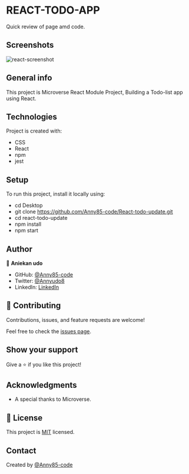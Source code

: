 # REACT-TODO-APP

Quick review of page amd code.

## Screenshots

![react-screenshot](https://user-images.githubusercontent.com/87186552/154020757-1e622c5c-1107-44c9-8009-9d09a00064e2.png)

## General info

This project is Microverse React Module Project,
Building a Todo-list app using React.

## Technologies

Project is created with:

- CSS
- React
- npm
- jest

## Setup

To run this project, install it locally using:

- cd Desktop
- git clone https://github.com/Anny85-code/React-todo-update.git
- cd react-todo-update
- npm install
- npm start

## Author

👤 **Aniekan udo**

- GitHub: [@Anny85-code](https://github.com/Anny85-code)
- Twitter: [@Annyudo8](https://twitter.com/Anny_udo8)
- LinkedIn: [LinkedIn](https://www.linkedin.com/in/aniekan-udo-665b65213/)

## 🤝 Contributing

Contributions, issues, and feature requests are welcome!

Feel free to check the [issues page](https://github.com/Anny85-code/React-todo-update.git/issues/36).

## Show your support

Give a ⭐️ if you like this project!

## Acknowledgments

- A special thanks to Microverse.

## 📝 License

This project is [MIT](LICENSE) licensed.

## Contact

Created by [@Anny85-code](https://github.com/Anny85-code)
